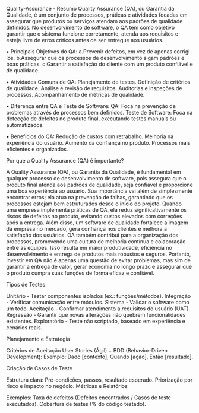 Quality-Assurance - Resumo
Quality Assurance (QA), ou Garantia da Qualidade, é um conjunto de processos, práticas e atividades focadas em assegurar que produtos ou serviços atendam aos padrões de qualidade definidos. No desenvolvimento de software, o QA tem como objetivo garantir que o sistema funcione corretamente, atenda aos requisitos e esteja livre de erros críticos antes de ser entregue aos usuários.

• Principais Objetivos do QA: a.Prevenir defeitos, em vez de apenas corrigi-los. b.Assegurar que os processos de desenvolvimento sigam padrões e boas práticas. c.Garantir a satisfação do cliente com um produto confiável e de qualidade.

• Atividades Comuns de QA: Planejamento de testes. Definição de critérios de qualidade. Análise e revisão de requisitos. Auditorias e inspeções de processos. Acompanhamento de métricas de qualidade.

• Diferença entre QA e Teste de Software: QA: Foca na prevenção de problemas através de processos bem definidos. Teste de Software: Foca na detecção de defeitos no produto final, executando testes manuais ou automatizados.

• Benefícios do QA: Redução de custos com retrabalho. Melhoria na experiência do usuário. Aumento da confiança no produto. Processos mais eficientes e organizados.

Por que a Quality Assurance (QA) é importante?

A Quality Assurance (QA), ou Garantia da Qualidade, é fundamental em qualquer processo de desenvolvimento de software, pois assegura que o produto final atenda aos padrões de qualidade, seja confiável e proporcione uma boa experiência ao usuário. Sua importância vai além de simplesmente encontrar erros; ela atua na prevenção de falhas, garantindo que os processos estejam bem estruturados desde o início do projeto. Quando uma empresa implementa práticas de QA, ela reduz significativamente os riscos de defeitos no produto, evitando custos elevados com correções após a entrega. Além disso, um software de qualidade fortalece a imagem da empresa no mercado, gera confiança nos clientes e melhora a satisfação dos usuários. QA também contribui para a organização dos processos, promovendo uma cultura de melhoria contínua e colaboração entre as equipes. Isso resulta em maior produtividade, eficiência no desenvolvimento e entrega de produtos mais robustos e seguros. Portanto, investir em QA não é apenas uma questão de evitar problemas, mas sim de garantir a entrega de valor, gerar economia no longo prazo e assegurar que o produto cumpra suas funções de forma eficaz e confiável.

Tipos de Testes:

Unitário - Testar componentes isolados (ex.: funções/métodos). Integração - Verificar comunicação entre módulos. Sistema - Validar o software como um todo. Aceitação - Confirmar atendimento a requisitos do usuário (UAT). Regressão - Garantir que novas alterações não quebrem funcionalidades existentes. Exploratório - Teste não scriptado, baseado em experiência e cenários reais.

Planejamento e Estrategia

Critérios de Aceitação User Stories (Ágil) + BDD (Behavior-Driven Development): Exemplo: Dado [contexto], Quando [ação], Então [resultado].

Criação de Casos de Teste

Estrutura clara: Pré-condições, passos, resultado esperado. Priorização por risco e impacto no negócio. Métricas e Relatórios

Exemplos: Taxa de defeitos (Defeitos encontrados / Casos de teste executados). Cobertura de testes (% do código testado).
